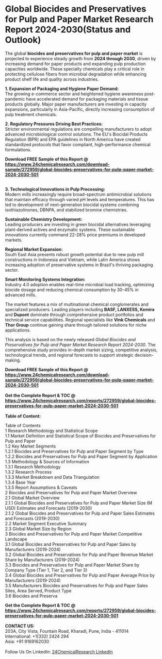 <h1>Global Biocides and Preservatives for Pulp and Paper Market Research Report 2024-2030(Status and Outlook)</h1><p>The global <strong>biocides and preservatives for pulp and paper market</strong> is projected to experience steady growth from <strong>2024 through 2030</strong>, driven by increasing demand for paper products and expanding pulp production capacities worldwide. These specialty chemicals play a critical role in protecting cellulose fibers from microbial degradation while enhancing product shelf life and quality across industries.</p><p><strong>1. Expansion of Packaging and Hygiene Paper Demand:</strong><br>
The growing e-commerce sector and heightened hygiene awareness post-pandemic have accelerated demand for packaging materials and tissue products globally. Major paper manufacturers are investing in capacity expansions, particularly in Asia-Pacific, directly increasing consumption of pulp treatment chemicals.</p><p><strong>2. Regulatory Pressures Driving Best Practices:</strong><br>
Stricter environmental regulations are compelling manufacturers to adopt advanced microbiological control solutions. The EU's Biocidal Products Regulation (BPR) and EPA guidelines in North America have created standardized protocols that favor compliant, high-performance chemical formulations.</p><div><b>Download FREE Sample of this Report @ 
            <a href="https://www.24chemicalresearch.com/download-sample/272959/global-biocides-preservatives-for-pulp-paper-market-2024-2030-501">
            https://www.24chemicalresearch.com/download-sample/272959/global-biocides-preservatives-for-pulp-paper-market-2024-2030-501</a></b></div><br><p><strong>3. Technological Innovations in Pulp Processing:</strong><br>
Modern mills increasingly require broad-spectrum antimicrobial solutions that maintain efficacy through varied pH levels and temperatures. This has led to development of next-generation biocidal systems combining isothiazolinones, DBNPA, and stabilized bromine chemistries.</p><p><strong>Sustainable Chemistry Development:</strong><br>
Leading producers are investing in green biocidal alternatives leveraging plant-derived actives and enzymatic systems. These sustainable innovations currently command 22-28% price premiums in developed markets.</p><p><strong>Regional Market Expansion:</strong><br>
South East Asia presents robust growth potential due to new pulp mill constructions in Indonesia and Vietnam, while Latin America shows increasing adoption of preservative systems in Brazil's thriving packaging sector.</p><p><strong>Smart Monitoring Systems Integration:</strong><br>
Industry 4.0 adoption enables real-time microbial load tracking, optimizing biocide dosage and reducing chemical consumption by 30-45% in advanced mills.</p><p>The market features a mix of multinational chemical conglomerates and specialized producers. Leading players including <strong>BASF, LANXESS, Kemira</strong> and <strong>Dupont</strong> dominate through comprehensive product portfolios and technical service capabilities. Regional specialists like <strong>Vink Chemicals</strong> and <strong>Thor Group</strong> continue gaining share through tailored solutions for niche applications.</p><p>This analysis is based on the newly released <em>Global Biocides and Preservatives for Pulp and Paper Market Research Report 2024-2030</em>. The comprehensive study provides in-depth market sizing, competitive analysis, technological trends, and regional forecasts to support strategic decision-making.</p><div><b>Download FREE Sample of this Report @ 
            <a href="https://www.24chemicalresearch.com/download-sample/272959/global-biocides-preservatives-for-pulp-paper-market-2024-2030-501">
            https://www.24chemicalresearch.com/download-sample/272959/global-biocides-preservatives-for-pulp-paper-market-2024-2030-501</a></b></div><br><div><b>Get the Complete Report & TOC @ 
            <a href="https://www.24chemicalresearch.com/reports/272959/global-biocides-preservatives-for-pulp-paper-market-2024-2030-501">
            https://www.24chemicalresearch.com/reports/272959/global-biocides-preservatives-for-pulp-paper-market-2024-2030-501</a></b></div><br>
            <b>Table of Content:</b><p>Table of Contents<br />
1 Research Methodology and Statistical Scope<br />
1.1 Market Definition and Statistical Scope of Biocides and Preservatives for Pulp and Paper<br />
1.2 Key Market Segments<br />
1.2.1 Biocides and Preservatives for Pulp and Paper Segment by Type<br />
1.2.2 Biocides and Preservatives for Pulp and Paper Segment by Application<br />
1.3 Methodology & Sources of Information<br />
1.3.1 Research Methodology<br />
1.3.2 Research Process<br />
1.3.3 Market Breakdown and Data Triangulation<br />
1.3.4 Base Year<br />
1.3.5 Report Assumptions & Caveats<br />
2 Biocides and Preservatives for Pulp and Paper Market Overview<br />
2.1 Global Market Overview<br />
2.1.1 Global Biocides and Preservatives for Pulp and Paper Market Size (M USD) Estimates and Forecasts (2019-2030)<br />
2.1.2 Global Biocides and Preservatives for Pulp and Paper Sales Estimates and Forecasts (2019-2030)<br />
2.2 Market Segment Executive Summary<br />
2.3 Global Market Size by Region<br />
3 Biocides and Preservatives for Pulp and Paper Market Competitive Landscape<br />
3.1 Global Biocides and Preservatives for Pulp and Paper Sales by Manufacturers (2019-2024)<br />
3.2 Global Biocides and Preservatives for Pulp and Paper Revenue Market Share by Manufacturers (2019-2024)<br />
3.3 Biocides and Preservatives for Pulp and Paper Market Share by Company Type (Tier 1, Tier 2, and Tier 3)<br />
3.4 Global Biocides and Preservatives for Pulp and Paper Average Price by Manufacturers (2019-2024)<br />
3.5 Manufacturers Biocides and Preservatives for Pulp and Paper Sales Sites, Area Served, Product Type<br />
3.6 Biocides and Preserva</p><div><b>Get the Complete Report & TOC @ 
            <a href="https://www.24chemicalresearch.com/reports/272959/global-biocides-preservatives-for-pulp-paper-market-2024-2030-501">
            https://www.24chemicalresearch.com/reports/272959/global-biocides-preservatives-for-pulp-paper-market-2024-2030-501</a></b></div><br><b>CONTACT US:</b><br>
            203A, City Vista, Fountain Road, Kharadi, Pune, India - 411014<br>
            International: +1(332) 2424 294<br>
            Asia: +91 9169162030 <br><br>
            Follow Us On LinkedIn: <a href="https://www.linkedin.com/company/24chemicalresearch/">24ChemicalResearch LinkedIn</a>